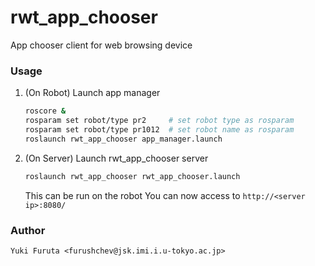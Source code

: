 rwt_app_chooser
===============

App chooser client for web browsing device


### Usage

1. (On Robot) Launch app manager

    ```bash
    roscore &
    rosparam set robot/type pr2     # set robot type as rosparam
    rosparam set robot/type pr1012  # set robot name as rosparam
    roslaunch rwt_app_chooser app_manager.launch
    ```

2. (On Server) Launch rwt_app_chooser server

    ```bash
    roslaunch rwt_app_chooser rwt_app_chooser.launch
    ```
    
    This can be run on the robot
    You can now access to `http://<server ip>:8080/`

### Author

    Yuki Furuta <furushchev@jsk.imi.i.u-tokyo.ac.jp>

